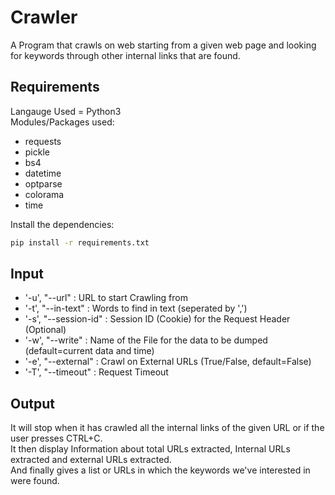 # Crawler
A Program that crawls on web starting from a given web page and looking for keywords through other internal links that are found.

## Requirements
Langauge Used = Python3<br />
Modules/Packages used:
* requests
* pickle
* bs4
* datetime
* optparse
* colorama
* time
<!-- -->
Install the dependencies:
```bash
pip install -r requirements.txt
```
## Input
 * '-u', "--url" : URL to start Crawling from
 * '-t', "--in-text" : Words to find in text (seperated by ',')
 * '-s', "--session-id" : Session ID (Cookie) for the Request Header (Optional)
 * '-w', "--write" : Name of the File for the data to be dumped (default=current data and time)
 * '-e', "--external" : Crawl on External URLs (True/False, default=False)
 * '-T', "--timeout" : Request Timeout
## Output
It will stop when it has crawled all the internal links of the given URL or if the user presses CTRL+C.<br />
It then display Information about total URLs extracted, Internal URLs extracted and external URLs extracted.<br />
And finally gives a list or URLs in which the keywords we've interested in were found.
